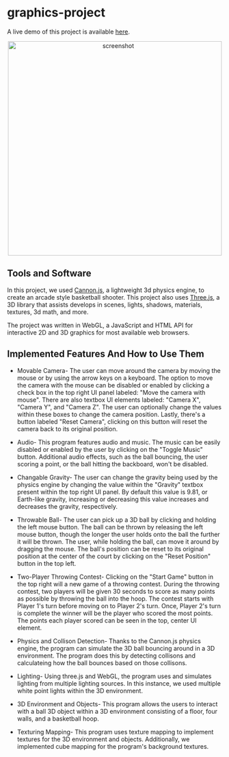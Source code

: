 # graphics-project
A live demo of this project is available [here](https://jacksonhorton.github.io/graphics-project/game.html).

<p align="center">
  <img width="500" alt="screenshot" src="https://github.com/jacksonhorton/graphics-project/assets/97753129/6ad33a6f-8a05-49a5-97cd-c7914249f779">
</p>

## Tools and Software
In this project, we used [Cannon.js](https://github.com/schteppe/cannon.js), a lightweight 3d physics engine, to create an arcade style basketball shooter.
This project also uses [Three.js](https://threejs.org/), a 3D library that assists develops in scenes, lights, shadows, materials, textures, 3d math, and more.

The project was written in WebGL, a JavaScript and HTML API for interactive 2D and 3D graphics for most available web browsers.


## Implemented Features And How to Use Them
* Movable Camera- The user can move around the camera by moving the mouse or by using the arrow keys on a keyboard. 
The option to move the camera with the mouse can be disabled or enabled by clicking a check box in the 
top right UI panel labeled: "Move the camera with mouse".  There are also textbox UI elements labeled: 
"Camera X", "Camera Y", and "Camera Z". The user can optionally change the values within these boxes to 
change the camera position. Lastly, there's a button labeled "Reset Camera", clicking on this button will 
reset the camera back to its original position.

* Audio- This program features audio and music. The music can be easily disabled or enabled by the user by 
clicking on the "Toggle Music" button. Additional audio effects, such as the ball bouncing, the user scoring a 
point, or the ball hitting the backboard, won't be disabled.

* Changable Gravity- The user can change the gravity being used by the physics engine by changing the value within the "Gravity"
 textbox present within the top right UI panel. By default this value is 9.81, or Earth-like gravity, increasing or 
decreasing this value increases and decreases the gravity, respectively.

* Throwable Ball- The user can pick up a 3D ball by clicking and holding the left mouse button. The ball can be thrown 
by releasing the left mouse button, though the longer the user holds onto the ball the further it will be thrown. The user, 
while holding the ball, can move it around by dragging the mouse. The ball's position can be reset to its original position 
at the center of the court by clicking on the "Reset Position" button in the top left.

* Two-Player Throwing Contest- Clicking on the "Start Game" button in the top right will a new game of a throwing contest. 
During the throwing contest, two players will be given 30 seconds to score as many points as possible by throwing the ball 
into the hoop. The contest starts with Player 1's turn before moving on to Player 2's turn. Once, Player 2's turn is complete
 the winner will be the player who scored the most points. The points each player scored can be seen in the top, center UI element.

* Physics and Collison Detection- Thanks to the Cannon.js physics engine, the program can simulate the 3D ball bouncing around
in a 3D environment. The program does this by detecting collisons and calculateing how the ball bounces based on those collisons.

* Lighting- Using three.js and WebGL, the program uses and simulates lighting from multiple lighting sources. In this instance, 
we used multiple white point lights within the 3D environment.

* 3D Environment and Objects- This program allows the users to interact with a ball 3D object within a 3D environment consisting
 of a floor, four walls, and a basketball hoop.

* Texturing Mapping- This program uses texture mapping to implement textures for the 3D environment and objects. Additionally, 
we implemented cube mapping for the program's background textures.
